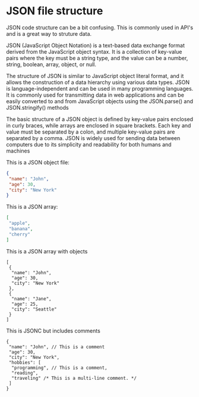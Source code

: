 # JSON file structure

JSON code structure can be a bit confusing. This is commonly used in API's and is a great way to struture data.

JSON (JavaScript Object Notation) is a text-based data exchange format derived from the JavaScript object syntax. It is a collection of key-value pairs where the key must be a string type, and the value can be a number, string, boolean, array, object, or null.

The structure of JSON is similar to JavaScript object literal format, and it allows the construction of a data hierarchy using various data types. JSON is language-independent and can be used in many programming languages. It is commonly used for transmitting data in web applications and can be easily converted to and from JavaScript objects using the JSON.parse() and JSON.stringify() methods

The basic structure of a JSON object is defined by key-value pairs enclosed in curly braces, while arrays are enclosed in square brackets. Each key and value must be separated by a colon, and multiple key-value pairs are separated by a comma. JSON is widely used for sending data between computers due to its simplicity and readability for both humans and machines

This is a JSON object file:

```json
{
 "name": "John",
 "age": 30,
 "city": "New York"
}
```

This is a JSON array:

```json
[
 "apple",
 "banana",
 "cherry"
]
```

This is a JSON array with objects

```jsonc
[
 {
  "name": "John",
  "age": 30,
  "city": "New York"
 },
 {
  "name": "Jane",
  "age": 25,
  "city": "Seattle"
 }
]
```

This is JSONC but includes comments

```jsonc
{
 "name": "John", // This is a comment
 "age": 30,
 "city": "New York",
 "hobbies": [
  "programming", // This is a comment,
  "reading",
  "traveling" /* This is a multi-line comment. */
 ]
}
```
